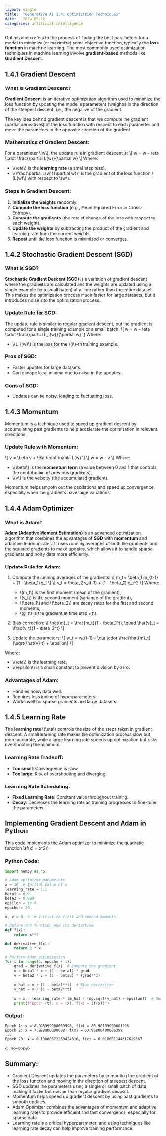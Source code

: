 ```yaml
---
layout: single
title:  "Generative AI 1.4: Optimization Techniques"
date:   2024-09-22
categories: artificial-intelligence
---
```


Optimization refers to the process of finding the best parameters for a model to minimize (or maximize) some objective function, typically the **loss function** in machine learning. The most commonly used optimization techniques in machine learning involve **gradient-based** methods like **Gradient Descent**.

## 1.4.1 Gradient Descent

### What is Gradient Descent?

**Gradient Descent** is an iterative optimization algorithm used to minimize the loss function by updating the model's parameters (weights) in the direction of the steepest descent, i.e., the negative of the gradient.

The key idea behind gradient descent is that we compute the gradient (partial derivatives) of the loss function with respect to each parameter and move the parameters in the opposite direction of the gradient.

### Mathematics of Gradient Descent:

For a parameter \\(w\\), the update rule in gradient descent is:
\\[
w = w - \\eta \\cdot \\frac{\\partial L(w)}{\\partial w}
\\]
Where:
- \\(\\eta\\) is the **learning rate** (a small step size),
- \\(\\frac{\\partial L(w)}{\\partial w}\\) is the gradient of the loss function \\(L(w)\\) with respect to \\(w\\).

### Steps in Gradient Descent:
1. **Initialize the weights** randomly.
2. **Compute the loss function** (e.g., Mean Squared Error or Cross-Entropy).
3. **Compute the gradients** (the rate of change of the loss with respect to each weight).
4. **Update the weights** by subtracting the product of the gradient and learning rate from the current weights.
5. **Repeat** until the loss function is minimized or converges.

## 1.4.2 Stochastic Gradient Descent (SGD)

### What is SGD?

**Stochastic Gradient Descent (SGD)** is a variation of gradient descent where the gradients are calculated and the weights are updated using a single example (or a small batch) at a time rather than the entire dataset. This makes the optimization process much faster for large datasets, but it introduces noise into the optimization process.

### Update Rule for SGD:
The update rule is similar to regular gradient descent, but the gradient is computed for a single training example or a small batch:
\\[
w = w - \\eta \\cdot \\frac{\\partial L_i(w)}{\\partial w}
\\]
Where:
- \\(L_i(w)\\) is the loss for the \\(i\\)-th training example.

### Pros of SGD:
- Faster updates for large datasets.
- Can escape local minima due to noise in the updates.

### Cons of SGD:
- Updates can be noisy, leading to fluctuating loss.

## 1.4.3 Momentum

Momentum is a technique used to speed up gradient descent by accumulating past gradients to help accelerate the optimization in relevant directions.

### Update Rule with Momentum:
\\[
v = \\beta v + \\eta \\cdot \\nabla L(w)
\\]
\\[
w = w - v
\\]
Where:
- \\(\\beta\\) is the **momentum term** (a value between 0 and 1 that controls the contribution of previous gradients),
- \\(v\\) is the velocity (the accumulated gradient).

Momentum helps smooth out the oscillations and speed up convergence, especially when the gradients have large variations.

## 1.4.4 Adam Optimizer

### What is Adam?

**Adam (Adaptive Moment Estimation)** is an advanced optimization algorithm that combines the advantages of **SGD** with **momentum** and adaptive learning rates. It uses running averages of both the gradients and the squared gradients to make updates, which allows it to handle sparse gradients and noisy data more efficiently.

### Update Rule for Adam:

1. Compute the running averages of the gradients:
   \\[
   m_t = \\beta_1 m_{t-1} + (1 - \\beta_1) g_t
   \\]
   \\[
   v_t = \\beta_2 v_{t-1} + (1 - \\beta_2) g_t^2
   \\]
   Where:
   - \\(m_t\\) is the first moment (mean of the gradient),
   - \\(v_t\\) is the second moment (variance of the gradient),
   - \\(\\beta_1\\) and \\(\\beta_2\\) are decay rates for the first and second moments,
   - \\(g_t\\) is the gradient at time step \\(t\\).

2. Bias correction:
   \\[
   \\hat{m}_t = \\frac{m_t}{1 - \\beta_1^t}, \\quad \\hat{v}_t = \\frac{v_t}{1 - \\beta_2^t}
   \\]

3. Update the parameters:
   \\[
   w_t = w_{t-1} - \\eta \\cdot \\frac{\\hat{m}_t}{\\sqrt{\\hat{v}_t} + \\epsilon}
   \\]

Where:
- \\(\\eta\\) is the learning rate,
- \\(\\epsilon\\) is a small constant to prevent division by zero.

### Advantages of Adam:
- Handles noisy data well.
- Requires less tuning of hyperparameters.
- Works well for sparse gradients and large datasets.

## 1.4.5 Learning Rate

The **learning rate** \\(\\eta\\) controls the size of the steps taken in gradient descent. A small learning rate makes the optimization process slow but more accurate, while a large learning rate speeds up optimization but risks overshooting the minimum.

### Learning Rate Tradeoff:
- **Too small**: Convergence is slow.
- **Too large**: Risk of overshooting and diverging.

### Learning Rate Scheduling:
- **Fixed Learning Rate**: Constant value throughout training.
- **Decay**: Decreases the learning rate as training progresses to fine-tune the parameters.

## Implementing Gradient Descent and Adam in Python

This code implements the Adam optimizer to minimize the quadratic function  \\(f(x) = x^2\\)

### Python Code:
```python
import numpy as np

# Adam optimizer parameters
x = 10  # Initial value of x
learning_rate = 0.1
beta1 = 0.9
beta2 = 0.999
epsilon = 1e-8
epochs = 20

m, v = 0, 0  # Initialize first and second moments

# Define the function and its derivative
def f(x):
    return x**2

def derivative_f(x):
    return 2 * x

# Perform Adam optimization
for t in range(1, epochs + 1):
    grad = derivative_f(x)  # Compute the gradient
    m = beta1 * m + (1 - beta1) * grad
    v = beta2 * v + (1 - beta2) * (grad**2)
    
    m_hat = m / (1 - beta1**t)  # Bias correction
    v_hat = v / (1 - beta2**t)
    
    x = x - learning_rate * (m_hat / (np.sqrt(v_hat) + epsilon))  # Update x
    print(f"Epoch {t}: x = {x}, f(x) = {f(x)}")
```

### Output:
```
Epoch 1: x = 8.998999900009998, f(x) = 80.98199990001996
Epoch 2: x = 7.998000000008, f(x) = 63.96800400006399
...
Epoch 20: x = 0.10000572233424616, f(x) = 0.010001144517619567
```
{: .no-copy}

## Summary:

- Gradient Descent updates the parameters by computing the gradient of the loss function and moving in the direction of steepest descent.
- SGD updates the parameters using a single or small batch of data, making it faster but noisier than regular gradient descent.
- Momentum helps speed up gradient descent by using past gradients to smooth updates.
- Adam Optimizer combines the advantages of momentum and adaptive learning rates to provide efficient and fast convergence, especially for sparse data.
- Learning rate is a critical hyperparameter, and using techniques like learning rate decay can help improve training performance.